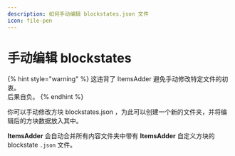 ```yaml
---
description: 如何手动编辑 blockstates.json 文件
icon: file-pen
---
```


# 手动编辑 blockstates

{% hint style="warning" %}
这违背了 ItemsAdder 避免手动修改特定文件的初衷。\
后果自负。
{% endhint %}

你可以手动修改方块 blockstates.json ，为此可以创建一个新的文件夹，并将编辑后的方块数据放入其中。

**ItemsAdder** 会自动合并所有内容文件夹中带有 **ItemsAdder** 自定义方块的 blockstate `.json` 文件。
